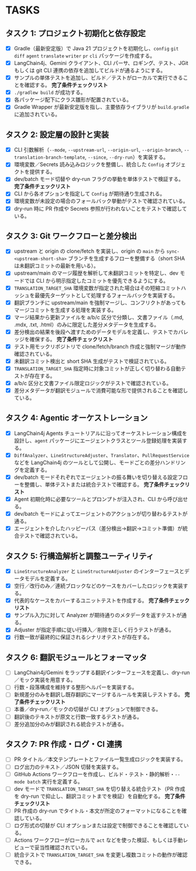 # TASKS

## タスク 1: プロジェクト初期化と依存設定
- [x] Gradle（最新安定版）で Java 21 プロジェクトを初期化し、`config` `git` `diff` `agent` `translate` `writer` `pr` `cli` パッケージを作成する。
- [x] LangChain4j、Gemini クライアント、CLI パーサ、ロギング、テスト、JGit もしくは git CLI 連携の依存を追加してビルドが通るようにする。
- [x] サンプルの単体テストを追加し、ビルド／テストがローカルで実行できることを確認する。
**完了条件チェックリスト**
- [x] `./gradlew build` が成功する。
- [x] 各パッケージ配下にクラス雛形が配置されている。
- [x] Gradle Wrapper が最新安定版を指し、主要依存ライブラリが `build.gradle` に追加されている。

## タスク 2: 設定層の設計と実装
- [x] CLI 引数解析（`--mode`, `--upstream-url`, `--origin-url`, `--origin-branch`, `--translation-branch-template`, `--since`, `--dry-run`）を実装する。
- [x] 環境変数／Secrets 読み込みロジックを整備し、統合した `Config` オブジェクトを提供する。
- [x] dev/batch モード切替や dry-run フラグの挙動を単体テストで検証する。
**完了条件チェックリスト**
- [x] CLI から各オプションを指定して `Config` が期待通り生成される。
- [x] 環境変数が未設定の場合のフォールバック挙動がテストで確認されている。
- [x] dry-run 時に PR 作成や Secrets 参照が行われないことをテストで確認している。

## タスク 3: Git ワークフローと差分検出
- [x] upstream と origin の clone/fetch を実装し、origin の `main` から `sync-<upstream-short-sha>` ブランチを生成するフローを整備する（short SHA は未翻訳コミットの最新を用いる）。
- [x] upstream/main のマージ履歴を解析して未翻訳コミットを特定し、dev モードでは CLI から明示指定したコミットを優先できるようにする。
- [x] `TRANSLATION_TARGET_SHA` 環境変数が指定された場合はその短縮コミットハッシュを最優先ターゲットとして処理するフォールバックを実装する。
- [x] 翻訳ブランチに upstream/main を強制マージし、コンフリクトがあってもマージコミットを生成する処理を実装する。
- [x] マージ結果から更新ファイルを a/b/c 区分で分類し、文書ファイル（.md, .mdx, .txt, .html）のみに限定した差分メタデータを生成する。
- [x] 差分検出の結果を後段へ渡すためのデータモデルを定義し、テストでカバレッジを確保する。
**完了条件チェックリスト**
- [x] テスト用モックリポジトリで clone/fetch/branch 作成と強制マージが動作確認されている。
- [x] 未翻訳コミット検出と short SHA 生成がテストで検証されている。
- [x] `TRANSLATION_TARGET_SHA` 指定時に対象コミットが正しく切り替わる自動テストが存在する。
- [x] a/b/c 区分と文書ファイル限定ロジックがテストで確認されている。
- [x] 差分メタデータが翻訳モジュールで消費可能な形で提供されることを確認している。

## タスク 4: Agentic オーケストレーション
- [x] LangChain4j Agents チュートリアルに沿ってオーケストレーション構成を設計し、`agent` パッケージにエージェントクラスとツール登録処理を実装する。
- [x] `DiffAnalyzer`、`LineStructureAdjuster`、`Translator`、`PullRequestService` などを LangChain4j のツールとして公開し、モードごとの差分ハンドリングを定義する。
- [x] dev/batch モードそれぞれでエージェントの振る舞いを切り替える設定フローを整備し、単体テストまたは統合テストで確認する。
**完了条件チェックリスト**
- [x] Agent 初期化時に必要なツールとプロンプトが注入され、CLI から呼び出せる。
- [x] dev/batch モードによってエージェントのアクションが切り替わるテストが通る。
- [x] エージェントを介したハッピーパス（差分検出→翻訳→コミット準備）が統合テストで確認されている。

## タスク 5: 行構造解析と調整ユーティリティ
- [x] `LineStructureAnalyzer` と `LineStructureAdjuster` のインターフェースとデータモデルを定義する。
- [x] 空行／改行のみ／連続ブロックなどのケースをカバーしたロジックを実装する。
- [x] 代表的なケースをカバーするユニットテストを作成する。
**完了条件チェックリスト**
- [x] サンプル入力に対して Analyzer が期待通りのメタデータを返すテストが通る。
- [x] Adjuster が指定手順に従い行挿入／削除を正しく行うテストが通る。
- [x] 行数一致が最終的に保証されるシナリオテストが存在する。

## タスク 6: 翻訳モジュールとフォーマッタ
- [ ] LangChain4j/Gemini をラップする翻訳インターフェースを定義し、dry-run／モック実装を用意する。
- [ ] 行数・段落構成を維持する整形ヘルパーを実装する。
- [ ] 新規差分のみを翻訳し既存翻訳にマージするルールを実装しテストする。
**完了条件チェックリスト**
- [ ] 本番／dry-run／モックの切替が CLI オプションで制御できる。
- [ ] 翻訳後のテキストが原文と行数一致するテストが通る。
- [ ] 差分追加分のみが翻訳される統合テストが通る。

## タスク 7: PR 作成・ログ・CI 連携
- [ ] PR タイトル／本文テンプレートとファイル一覧生成ロジックを実装する。
- [ ] ログ出力のテキスト／JSON 切替を実装する。
- [ ] GitHub Actions ワークフローを作成し、ビルド・テスト・静的解析・`--mode batch` 実行を定義する。
- [ ] dev モードで `TRANSLATION_TARGET_SHA` を切り替える統合テスト（PR 作成を dry-run で抑止し、翻訳コミットまでを検証）を自動化する。
**完了条件チェックリスト**
- [ ] PR 作成の dry-run でタイトル・本文が所定のフォーマットになることを確認している。
- [ ] ログ形式の切替が CLI オプションまたは設定で制御できることを確認している。
- [ ] Actions ワークフローがローカルで `act` などを使った検証、もしくは手動レビューで妥当性確認されている。
- [ ] 統合テストで `TRANSLATION_TARGET_SHA` を変更し複数コミットの動作が確認できる。
